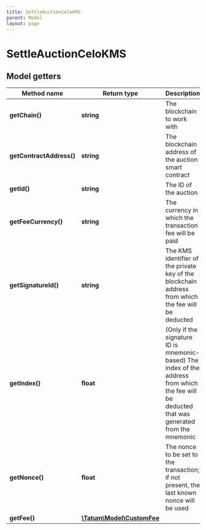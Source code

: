 ```yaml
---
title: SettleAuctionCeloKMS
parent: Model
layout: page
---
```


# SettleAuctionCeloKMS

## Model getters

Method name | Return type | Description | Notes
------------ | ------------- | ------------- | -------------
**getChain()** | **string** | The blockchain to work with | ex.: `CELO`
**getContractAddress()** | **string** | The blockchain address of the auction smart contract | ex.: `0x687422eEA2cB73B5d3e242bA5456b782919AFc85`
**getId()** | **string** | The ID of the auction | ex.: `null`
**getFeeCurrency()** | **string** | The currency in which the transaction fee will be paid | ex.: `null`
**getSignatureId()** | **string** | The KMS identifier of the private key of the blockchain address from which the fee will be deducted | ex.: `26d3883e-4e17-48b3-a0ee-09a3e484ac83`
**getIndex()** | **float** | (Only if the signature ID is mnemonic-based) The index of the address from which the fee will be deducted that was generated from the mnemonic | ex.: `null` [optional]
**getNonce()** | **float** | The nonce to be set to the transaction; if not present, the last known nonce will be used | ex.: `1` [optional]
**getFee()** | [**\Tatum\Model\CustomFee**](../CustomFee) |  | ex.: `null` [optional]

